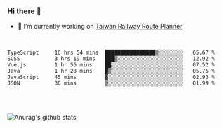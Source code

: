 ### Hi there 👋

- 🔭 I’m currently working on [Taiwan Railway Route Planner](https://github.com/Taiwan-Railway-Route-Planner)

<br/>

<!--START_SECTION:waka-->

```text
TypeScript     16 hrs 54 mins  ████████████████▒░░░░░░░░   65.67 %
SCSS           3 hrs 19 mins   ███▒░░░░░░░░░░░░░░░░░░░░░   12.92 %
Vue.js         1 hr 56 mins    ██░░░░░░░░░░░░░░░░░░░░░░░   07.52 %
Java           1 hr 28 mins    █▒░░░░░░░░░░░░░░░░░░░░░░░   05.75 %
JavaScript     45 mins         ▓░░░░░░░░░░░░░░░░░░░░░░░░   02.93 %
JSON           30 mins         ▒░░░░░░░░░░░░░░░░░░░░░░░░   01.99 %
```

<!--END_SECTION:waka-->

<br/>
<br/>

![Anurag's github stats](https://github-readme-stats.vercel.app/api?username=DepickereSven&show_icons=true&theme=tokyonight)



<!--
**DepickereSven/DepickereSven** is a ✨ _special_ ✨ repository because its `README.md` (this file) appears on your GitHub profile.

Here are some ideas to get you started:

- 🔭 I’m currently working on ...
- 🌱 I’m currently learning ...
- 👯 I’m looking to collaborate on ...
- 🤔 I’m looking for help with ...
- 💬 Ask me about ...
- 📫 How to reach me: ...
- 😄 Pronouns: ...
- ⚡ Fun fact: ...
-->

